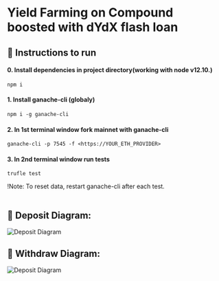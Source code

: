 # Yield Farming on Compound boosted with dYdX flash loan

## 📃 Instructions to run
#### 0. **Install dependencies in project directory(working with node v12.10.)**
```
npm i
```
#### 1. **Install ganache-cli (globaly)**
```
npm i -g ganache-cli
```
#### 2. **In 1st terminal window fork mainnet with ganache-cli**
```
ganache-cli -p 7545 -f <https://YOUR_ETH_PROVIDER>
```
#### 3. **In 2nd terminal window run tests**
```
trufle test
```
!Note: To reset data, restart ganache-cli after each test.
</br>
</br>
## 🔧 Deposit Diagram:
![Deposit Diagram](https://i.gyazo.com/77913f25dd333c7f8a9ea99813053c61.png)
</br>
## 🔧 Withdraw Diagram:
![Deposit Diagram](https://i.gyazo.com/3c5736a988fe92fc7bd3c373230c2663.png)
